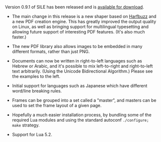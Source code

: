 Version 0.9.1 of SILE has been released and is [available for download][1].

* The main change in this release is a new shaper based on [Harfbuzz][] and a new PDF creation engine. This has greatly improved the output quality on Linux, as well as bringing support for multilingual typesetting and allowing future support of interesting PDF features. (It's also much faster.)

* The new PDF library also allows images to be embedded in many different formats, rather than just PNG.

* Documents can now be written in right-to-left languages such as Hebrew or Arabic, and it's possible to mix left-to-right and right-to-left text arbitrarily. (Using the Unicode Bidirectional Algorithm.) Please see the examples to the left.

* Initial support for languages such as Japanese which have different word/line breaking rules.

* Frames can be grouped into a set called a "master", and masters can be used to set the frame layout of a given page.

* Hopefully a much easier installation process, by bundling some of the required Lua modules and using the standard autoconf `./configure; make` strategy.

* Support for Lua 5.2.

[Harfbuzz]: http://www.freedesktop.org/wiki/Software/HarfBuzz/
[1]: https://github.com/simoncozens/sile/releases/tag/v0.9.1

